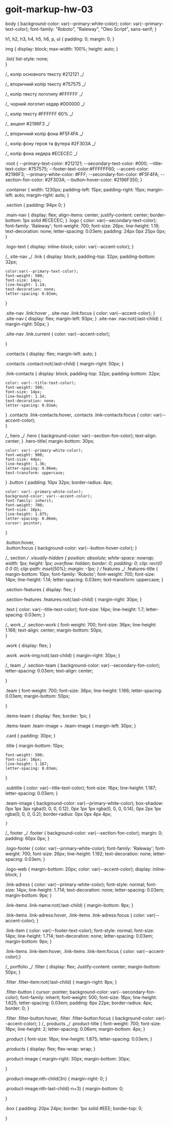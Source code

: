# goit-markup-hw-03

body { background-color: var(--primary-white-color); color: var(--primary-text-color); font-family:
"Roboto", "Raleway", "Oleo Script", sans-serif; }

h1, h2, h3, h4, h5, h6, p, ul { padding: 0; margin: 0; }

img { display: block; max-width: 100%; height: auto; }

.list{ list-style: none;  
}

/_ колір основного тексту #212121 _/

/_ вторичний колір тексту #757575 _/

/_ колір тексту логотипу #FFFFFF _/

/_ чорний логотип хедер #000000 _/

/_ колір тексту #FFFFFF 60% _/

/_ акцент #2196F3 _/

/_ вторичний колір фона #F5F4FA _/

/_ колір фону героя та футера #2F303A _/

/_ колір фона хедера #ECECEC _/

:root { --primary-text-color: #212121; --secondary-text-color: #000; --title-text-color: #757575;
--footer-text-color:#FFFFFF60; --accent-color: #2196F3; --primary-white-color: #FFF;
--secondary-fon-color: #F5F4FA; --section-fon-color: #2F303A; --button-hover-color: #2196F350; }

.container { width: 1230px; padding-left: 15px; padding-right: 15px; margin-left: auto;
margin-right: auto; }

.section { padding: 94px 0; }

.main-nav { display: flex; align-items: center; justify-content: center; border-bottom: 1px solid
#ECECEC; } .logo { color: var(--secondary-text-color); font-family: 'Raleway'; font-weight: 700;
font-size: 26px; line-height: 1.19; text-decoration: none; letter-spacing: 0.03em; padding: 24px 0px
25px 0px; }

.logo-text { display: inline-block; color: var(--accent-color); }

/_ site-nav _/ .link { display: block; padding-top: 32px; padding-bottom: 32px;

    color:var(--primary-text-color);
    font-weight: 500;
    font-size: 14px;
    line-height: 1.14;
    text-decoration: none;
    letter-spacing: 0.02em;

}

.site-nav .link:hover , .site-nav .link:focus { color: var(--accent-color); } .site-nav { display:
flex; margin-left: 93px; } .site-nav .nav:not(:last-child) { margin-right: 50px; }

.site-nav .link.current { color: var(--accent-color);

}

.contacts { display: flex; margin-left: auto; }

.contacts .contact:not(:last-child) { margin-right: 50px; }

.link-contacts { display: block; padding-top: 32px; padding-bottom: 32px;

    color: var(--title-text-color);
    font-weight: 500;
    font-size: 14px;
    line-height: 1.14;
    text-decoration: none;
    letter-spacing: 0.02em;

} .contacts .link-contacts:hover, .contacts .link-contacts:focus { color: var(--accent-color);  
}

/_ hero _/ .hero { background-color: var(--section-fon-color); text-align: center; } .hero-title{
margin-bottom: 30px;

    color: var(--primary-white-color);
    font-weight: 900;
    font-size: 44px;
    line-height: 1.36;
    letter-spacing: 0.06em;
    text-transform: uppercase;

} .button { padding: 10px 32px; border-radius: 4px;

    color: var(--primary-white-color);
    background-color: var(--accent-color);
    font-family: inherit;
    font-weight: 700;
    font-size: 16px;
    line-height: 1.875;
    letter-spacing: 0.06em;
    cursor: pointer;

}

.button:hover,  
.button:focus { background-color: var(--button-hover-color); }

/_ section _/ .visually-hidden { position: absolute; white-space: nowrap; width: 1px; height: 1px;
overflow: hidden; border: 0; padding: 0; clip: rect(0 0 0 0); clip-path: inset(50%); margin: -1px; }
/_ features _/ .features-title { margin-bottom: 10px; font-family: 'Roboto'; font-weight: 700;
font-size: 14px; line-height: 1.14; letter-spacing: 0.03em; text-transform: uppercase; }

.section-features { display: flex; }

.section-features .features:not(:last-child) { margin-right: 30px; }

.text { color: var(--title-text-color); font-size: 14px; line-height: 1.7; letter-spacing: 0.03em; }

/_ work _/ .section-work { font-weight: 700; font-size: 36px; line-height: 1.166; text-align:
center; margin-bottom: 50px;  
}

.work { display: flex; }

.work .work-img:not(:last-child) { margin-right: 30px; }

/_ team _/ .section-team { background-color: var(--secondary-fon-color); letter-spacing: 0.03em;
text-align: center;

}

.team { font-weight: 700; font-size: 36px; line-height: 1.166; letter-spacing: 0.03em;
margin-bottom: 50px;

}

.items-team { display: flex; border: 1px; }

.items-team .team-image + .team-image { margin-left: 30px; }

.card { padding: 30px; }

.title { margin-bottom: 10px;

    font-weight: 500;
    font-size: 16px;
    line-height: 1.187;
    letter-spacing: 0.03em;

}

.subtitle { color: var(--title-text-color); font-size: 16px; line-height: 1.187; letter-spacing:
0.03em; }

.team-image { background-color: var(--primary-white-color); box-shadow: 0px 1px 3px rgba(0, 0, 0,
0.12), 0px 1px 1px rgba(0, 0, 0, 0.14), 0px 2px 1px rgba(0, 0, 0, 0.2); border-radius: 0px 0px 4px
4px;

    }

/_ footer _/ .footer { background-color: var(--section-fon-color); margin: 0; padding: 60px 0px; }

.logo-footer { color: var(--primary-white-color); font-family: 'Raleway'; font-weight: 700;
font-size: 26px; line-height: 1.192; text-decoration: none; letter-spacing: 0.03em; }

.logo-web { margin-bottom: 20px; color: var(--accent-color); display: inline-block; }

.link-adress { color: var(--primary-white-color); font-style: normal; font-size: 14px; line-height:
1.714; text-decoration: none; letter-spacing: 0.03em; margin-bottom: 9px; }

.link-items .link-name:not(:last-child) { margin-bottom: 9px; }

.link-items .link-adress:hover, .link-items .link-adress:focus { color: var(--accent-color); }

.link-item { color: var(--footer-text-color); font-style: normal; font-size: 14px; line-height:
1.714; text-decoration: none; letter-spacing: 0.03em; margin-bottom: 9px; }

.link-items .link-item:hover, .link-items .link-item:focus { color: var(--accent-color);}

/_ portfolio _/ .filter { display: flex; Justify-content: center; margin-bottom: 50px; }

.filter .filter-item:not(:last-child) { margin-right: 8px; }

.filter-button { cursor: pointer; background-color: var(--secondary-fon-color); font-family:
inherit; font-weight: 500; font-size: 16px; line-height: 1.625; letter-spacing: 0.03em; padding: 6px
22px; border-radius: 4px; border: 0; }

.filter .filter-button:hover, .filter .filter-button:focus { background-color: var(--accent-color);
} /_ products _/ .product-title { font-weight: 700; font-size: 18px; line-height: 2; letter-spacing:
0.06em; margin-bottom: 4px; }

.product { font-size: 16px; line-height: 1.875; letter-spacing: 0.03em; }

.products { display: flex; flex-wrap: wrap; }

.product-image { margin-right: 30px; margin-bottom: 30px;

}

.product-image:nth-child(3n) { margin-right: 0; }

.product-image:nth-last-child(-n+3) { margin-bottom: 0;

}

.box { padding: 20px 24px; border: 1px solid #EEE; border-top: 0;

}
